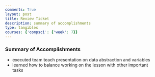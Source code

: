 ```yaml
---
comments: True
layout: post
title: Review Ticket
description: summary of accomplishments
type: tangibles
courses: {'compsci': {'week': 7}}
---
```


### Summary of Accomplishments

- executed team teach presentation on data abstraction and variables 
- learned how to balance working on the lesson with other important tasks  